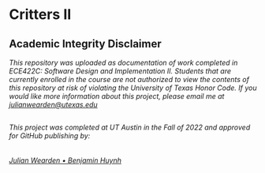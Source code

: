 # Critters II

## Academic Integrity Disclaimer

*This repository was uploaded as documentation of work completed in ECE422C: Software Design and Implementation II. Students that are currently enrolled in the course are not authorized to view the contents of this repository at risk of violating the University of Texas Honor Code. If you would like more information about this project, please email me at julianwearden@utexas.edu*

##
###### This project was completed at UT Austin in the Fall of 2022 and approved for GitHub publishing by: 
###### <a href="mailto:julianwearden@utexas.edu">Julian Wearden • Benjamin Huynh
